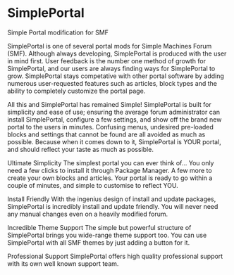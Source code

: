 # SimplePortal
Simple Portal modification for SMF

SimplePortal is one of several portal mods for Simple Machines Forum (SMF). Although always developing, SimplePortal is produced with the user in mind first. User feedback is the number one method of growth for SimplePortal, and our users are always finding ways for SimplePortal to grow. SimplePortal stays competative with other portal software by adding numerous user-requested features such as articles, block types and the ability to completely customize the portal page.

All this and SimplePortal has remained Simple! SimplePortal is built for simplicity and ease of use; ensuring the average forum administrator can install SimplePortal, configure a few settings, and show off the brand new portal to the users in minutes. Confusing menus, undesired pre-loaded blocks and settings that cannot be found are all avoided as much as possible. Because when it comes down to it, SimplePortal is YOUR portal, and should reflect your taste as much as possible.

Ultimate Simplicity
The simplest portal you can ever think of... You only need a few clicks to install it through Package Manager. A few more to create your own blocks and articles. Your portal is ready to go within a couple of minutes, and simple to customise to reflect YOU.

Install Friendly
With the ingenius design of install and update packages, SimplePortal is incredibly install and update friendly. You will never need any manual changes even on a heavily modified forum.

Incredible Theme Support
The simple but powerful structure of SimplePortal brings you wide-range theme support too. You can use SimplePortal with all SMF themes by just adding a button for it.

Professional Support
SimplePortal offers high quality professional support with its own well known support team.
